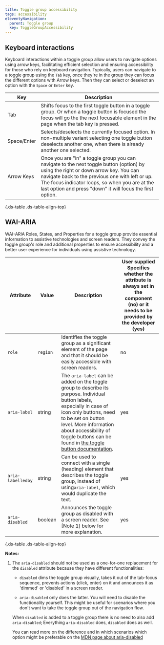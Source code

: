 ```yaml
---
title: Toggle group accessibility
tags: accessibility
eleventyNavigation:
  parent: Toggle group
  key: ToggleGroupAccessibility
---
```

<section>

## Keyboard interactions
Keyboard interactions within a toggle group allow users to navigate options using arrow keys, facilitating efficient selection and ensuring accessibility for those who rely on keyboard navigation.
Typically, users can navigate to a toggle group using the `Tab` key, once they're in the group they can focus the different options with Arrow keys. Then they can select or deselect an option with the `Space` or `Enter` key.


|Key| Description                                                                                                                                                                                                                                                                                          |
|---|------------------------------------------------------------------------------------------------------------------------------------------------------------------------------------------------------------------------------------------------------------------------------------------------------|
|Tab| 	Shifts focus to the first toggle button in a toggle group. Or when a toggle button is focused the focus will go the the next focusable element in the page when the tab key is pressed.                                                                                                             |
|Space/Enter | Selects/deselects the currently focused option. In non-multiple variant selecting one toggle button deselects another one, when there is already another one selected.                                                                                                                               |
|Arrow Keys	| Once you are "in" a toggle group you can navigate to the next toggle button (option) by using the right or down arrow key. You can navigate back to the previous one with left or up. The focus indicator loops, so when you are at the last option and press "down" it will focus the first option. |

{.ds-table .ds-table-align-top}

</section>

<section>

## WAI-ARIA

WAI-ARIA Roles, States, and Properties for a toggle group provide essential information to assistive technologies and screen readers. They convey the toggle group's role and additional properties to ensure accessibility and a better user experience for individuals using assistive technology.


|Attribute | Value | Description                                                                                                                                                                                             | User supplied <sl-icon name="info" aria-describedby="tooltip1" size="md"></sl-icon><sl-tooltip id="tooltip1">Specifies whether the attribute is always set in the component (no) or it needs to be provided by the developer (yes)</sl-tooltip>|
|-|-|---------------------------------------------------------------------------------------------------------------------------------------------------------------------------------------------------------|-|
|`role`	|`region`| Identifies the toggle group as a significant element of the page and that it should be easily accessible with screen readers.                                                                           |no|
|`aria-label`|string|The `aria-label` can be added on the toggle group to describe its purpose. Individual button labels, especially in case of icon only buttons, need to be set on button level. More information about accessibility of toggle buttons can be found in <a href="/categories/components/toggle-button/accessibility/" target="_blank">the toggle button documentation</a>. |yes|
|`aria-labelledby`|string| Can be used to connect with a single (heading) element that describes the toggle group, instead of using`aria-label`, which would duplicate the text.                                                                                        |yes|
|`aria-disabled`| boolean| Announces the toggle group as disabled with a screen reader. See [Note 1] below for more explanation.                                                                                                   | yes|

{.ds-table .ds-table-align-top}


**Notes:** 

1. The `aria-disabled` should not be used as a one-for-one replacement for the `disabled` attribute because they have different functionalities:

    - `disabled` dims the toggle group visually, takes it out of the tab-focus sequence, prevents actions (click, enter) on it and announces it as 'dimmed' or 'disabled' in a screen reader.

    - `aria-disabled` only does the latter. You will need to disable the functionality yourself. This might be useful for scenarios where you don't want to take the toggle group out of the navigation flow. 

    When `disabled` is added to a toggle group there is no need to also add `aria-disabled`; Everything `aria-disabled` does, `disabled` does as well.

    You can read more on the difference and in which scenarios which option might be preferable on the [MDN page about aria-disabled](https://developer.mozilla.org/en-US/docs/Web/Accessibility/ARIA/Attributes/aria-disabled)


</section>

